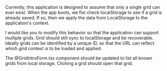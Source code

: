 Currently, this application is designed to assume that only a single grid can ever exist.  When the app boots, we fist check localStorage to see if a grid is already saved.  If so, then we apply the data from LocalStorage to the application's context.

I would like you to modify this behavior so that the application can support multiple grids. Grid should still sync to localStorage and be recoverable.  Ideally grids can be identified by a unique ID, so that the URL can reflect which grid context is to be loaded and applied. 

The @GridIntroForm.tsx component should be updated to list all known grids from local storage.  Clicking a grid should open that grid.  